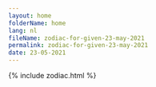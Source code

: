 ```yaml
---
layout: home
folderName: home
lang: nl
fileName: zodiac-for-given-23-may-2021
permalink: zodiac-for-given-23-may-2021
date: 23-05-2021
---
```

{% include zodiac.html %}
